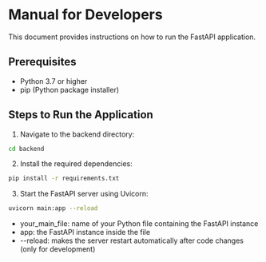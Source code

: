 # Manual for Developers

This document provides instructions on how to run the FastAPI application.

## Prerequisites

- Python 3.7 or higher
- pip (Python package installer)

## Steps to Run the Application

1. Navigate to the backend directory:

```bash
cd backend
```

2. Install the required dependencies:

```bash
pip install -r requirements.txt
```

3. Start the FastAPI server using Uvicorn:

```bash
uvicorn main:app --reload
```

- your_main_file: name of your Python file containing the FastAPI instance
- app: the FastAPI instance inside the file
- --reload: makes the server restart automatically after code changes (only for development)
